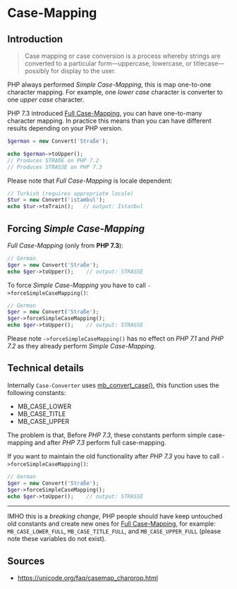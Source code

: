 Case-Mapping
============

Introduction
------------

>Case mapping or case conversion is a process whereby strings are converted to 
a particular form—uppercase, lowercase, or titlecase—possibly for display to 
the user. 

PHP always performed _Simple Case-Mapping_, this is map one-to-one character 
mapping. For example, one _lower case_ character is converter to one _upper 
case_ character.

PHP 7.3 introduced [Full Case-Mapping], you can have one-to-many character 
mapping. In practice this means than you can have different results depending 
on your PHP version.

```php
$german = new Convert('Straße');

echo $german->toUpper();
// Produces STRAßE on PHP 7.2
// Produces STRASSE on PHP 7.3
```

Please note that _Full Case-Mapping_ is locale dependent:

```php
// Turkish (requires appropriate locale)
$tur = new Convert('istambul');     
echo $tur->toTrain();   // output: İstanbul
```

Forcing _Simple Case-Mapping_
------------------------------

_Full Case-Mapping_ (only from **PHP 7.3**):

```php
// German
$ger = new Convert('Straße');
echo $ger->toUpper();    // output: STRASSE
```

To force _Simple Case-Mapping_ you have to call `->forceSimpleCaseMapping()`:

```php
// German
$ger = new Convert('Straße');
$ger->forceSimpleCaseMapping();
echo $ger->toUpper();    // output: STRASSE
```

Please note `->forceSimpleCaseMapping()` has no effect on _PHP 7.1_ and _PHP 
7.2_ as they already perform _Simple Case-Mapping_.

Technical details
-----------------

Internally `Case-Converter` uses [mb_convert_case()], this function uses the 
following constants:

- MB_CASE_LOWER
- MB_CASE_TITLE
- MB_CASE_UPPER

The problem is that, Before _PHP 7.3_, these constants perform simple 
case-mapping and after _PHP 7.3_ perform full case-mapping.

If you want to maintain the old functionality after _PHP 7.3_ you have to call 
`->forceSimpleCaseMapping()`:

```php
// German
$ger = new Convert('Straße');
$ger->forceSimpleCaseMapping();
echo $ger->toUpper();    // output: STRASSE
```

***

IMHO this is a _breaking change_, PHP people should have keep untouched old 
constants and create new ones for [Full Case-Mapping], for example: 
`MB_CASE_LOWER_FULL`, `MB_CASE_TITLE_FULL`, and `MB_CASE_UPPER_FULL` (please 
note these variables do not exist). 

Sources
-------

- https://unicode.org/faq/casemap_charprop.html

[Full Case-Mapping]: https://www.php.net/manual/en/migration73.new-features.php#migration73.new-features.mbstring.case-mapping-folding
[mb_convert_case()]: https://www.php.net/manual/en/function.mb-convert-case.php

